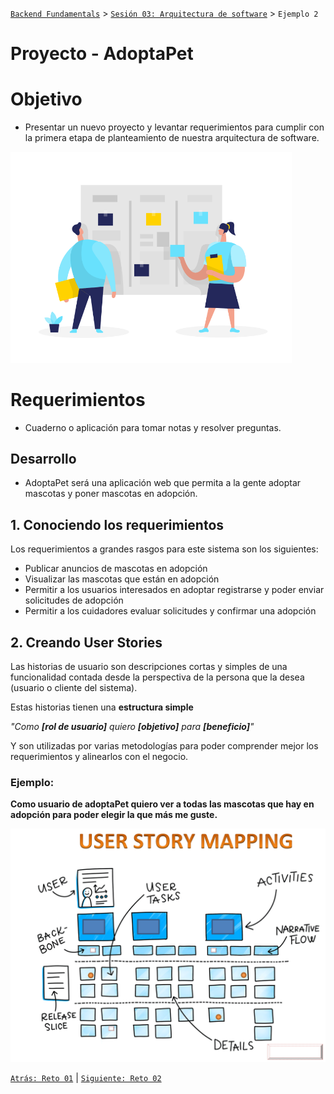 [`Backend Fundamentals`](../../README.md) > [`Sesión 03: Arquitectura de software`](../README.md) > `Ejemplo 2`

# Proyecto - AdoptaPet

# Objetivo

- Presentar un nuevo proyecto y levantar requerimientos para cumplir con la primera etapa de planteamiento de nuestra arquitectura de software.

<img src="img/scrum_board.svg" alt="PostItHistoriaUsuario" width="450" > 

# Requerimientos

- Cuaderno o aplicación para tomar notas y resolver preguntas.

## Desarrollo

- AdoptaPet será una aplicación web que permita a la gente adoptar mascotas y poner mascotas en adopción.

## 1. Conociendo los requerimientos

Los requerimientos a grandes rasgos para este sistema son los siguientes:

- Publicar anuncios de mascotas en adopción
- Visualizar las mascotas que están en adopción
- Permitir a los usuarios interesados en adoptar registrarse y poder enviar solicitudes de adopción
- Permitir a los cuidadores evaluar solicitudes y confirmar una adopción

## 2. Creando User Stories

Las historias de usuario son descripciones cortas y simples de una funcionalidad contada desde la perspectiva de la persona que la desea (usuario o cliente del sistema). 

Estas historias tienen una **estructura simple**

*"Como **[rol de usuario]** quiero **[objetivo]** para **[beneficio]**"*

Y son utilizadas por varias metodologías para poder comprender mejor los requerimientos y alinearlos con el negocio.

### Ejemplo:

**Como usuario de adoptaPet quiero ver a todas las mascotas que hay en adopción para poder elegir la que más me guste.**

<img src="img/story.png" alt="PostItHistoriaUsuario" width="550" > 


[`Atrás: Reto 01`](https://github.com/beduExpert/A2-Backend-Fundamentals-2020/tree/master/Sesion-03/Reto-01) | [`Siguiente: Reto 02`](../Reto-02)
